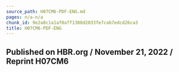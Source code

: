 ```yaml
---
source_path: H07CM6-PDF-ENG.md
pages: n/a-n/a
chunk_id: 9e2a0c1a1af0aff1308d2033fe7cab7edcd26ca3
title: H07CM6-PDF-ENG
---
```

## Published on HBR.org / November 21, 2022 / Reprint H07CM6
